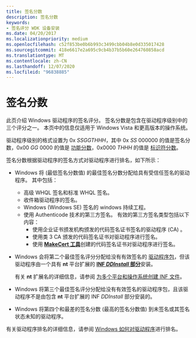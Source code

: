 ```yaml
---
title: 签名分数
description: 签名分数
keywords:
- 签名评分 WDK 设备安装
ms.date: 04/20/2017
ms.localizationpriority: medium
ms.openlocfilehash: c52f853be0b6b993c3499cbb04b8e0d335017428
ms.sourcegitcommit: 418e6617e2a695c9cb4b37b5b60e264760858acd
ms.translationtype: MT
ms.contentlocale: zh-CN
ms.lasthandoff: 12/07/2020
ms.locfileid: "96838885"
---
```

# <a name="signature-score"></a>签名分数

此页介绍 Windows 驱动程序的签名评分。 签名分数是包含在驱动程序级别中的三个评分之一。 本页中的信息仅适用于 Windows Vista 和更高版本的操作系统。

驱动程序级别的格式设置为 0x *SSGGTHHH*，其中 0x *SS* 000000 的值是签名分数，0x00 *GG* 0000 的值是 [功能分数](feature-score--windows-vista-and-later-.md)，0x0000 *THHH* 的值是 [标识符分数](identifier-score--windows-vista-and-later-.md)。

签名分数根据驱动程序的签名方式对驱动程序进行排名，如下所示：

-   Windows 将 (最低签名分数值) 的最佳签名分数分配给具有受信任签名的驱动程序。 其中包括：

    -   高级 WHQL 签名和标准 WHQL 签名。
    -   收件箱驱动程序的签名。
    -   Windows (Windows SE) 签名的 windows 持续工程。
    -   使用 Authenticode 技术的第三方签名。  有效的第三方签名类型包括以下内容：
        -   使用企业证书颁发机构颁发的代码签名证书签名的驱动程序 (CA) 。
        -   使用类 3 CA 颁发的代码签名证书对驱动程序进行签名。
        -   使用 [**MakeCert 工具**](../devtest/makecert.md)创建的代码签名证书对驱动程序进行签名。
-   Windows 会将第二个最佳签名评分分配给没有有效签名的 [驱动程序包](driver-packages.md)，但该驱动程序由一个具有 **nt** 平台扩展的 [**INF *DDInstall* 部分**](inf-ddinstall-section.md)安装。

    有关 **nt** 扩展名的详细信息，请参阅 [为多个平台和操作系统创建 INF 文件](creating-inf-files-for-multiple-platforms-and-operating-systems.md)。

-   Windows 将第三个最佳签名评分分配给没有有效签名的驱动程序包，且该驱动程序不是由包含 **nt** 平台扩展的 INF *DDInstall* 部分安装的。

-   Windows 将第四个和最差的签名分数 (最高的签名分数值) 到未签名或其签名状态未知的驱动程序。

有关驱动程序排名的详细信息，请参阅 [Windows 如何对驱动程序](how-setup-ranks-drivers--windows-vista-and-later-.md)进行排名。

 

